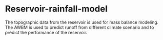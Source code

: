 # Reservoir-rainfall-model
The topographic data from the reservoir is used for mass balance modeling. The AWBM is used to predict runoff from different climate scenario and to predict the performance of the reservoir.
